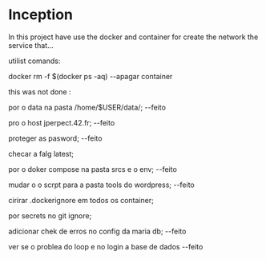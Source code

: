 # Inception
In this project have use the docker and container for create the network the service that...


utilist comands:

docker rm -f $(docker ps -aq) --apagar container

this was not done :


por o data na pasta /home/$USER/data/; --feito

pro o host jperpect.42.fr; --feito

proteger as pasword; --feito

checar a falg latest;

por o doker compose na pasta srcs e o env;  --feito

mudar o o scrpt para a pasta tools do wordpress; --feito

cirirar .dockerignore em todos  os container;

por secrets no git ignore;

adicionar chek de erros no config da maria db; --feito

ver se o problea do loop e no login a base de dados --feito
